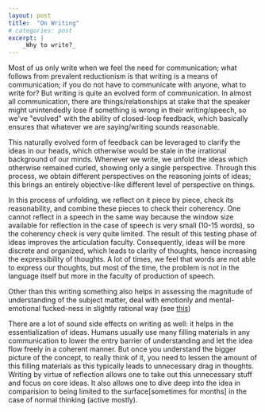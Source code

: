 ```yaml
---
layout: post
title:  "On Writing"
# categories: post
excerpt: |
    _Why to write?_
---
```

<!--more-->


Most of us only write when we feel the need for communication; what follows from prevalent reductionism is that writing is a means of communication; if you do not have to communicate with anyone, what to write for? 
But writing is quite an evolved form of communication. In almost all communication, there are things/relationships at stake that the speaker might unintendedly lose if something is wrong in their writing/speech, so we've "evolved" with the ability of closed-loop feedback, which basically ensures that whatever we are saying/writing sounds reasonable. 

This naturally evolved form of feedback can be leveraged to clarify the ideas in our heads, which otherwise would be stale in the irrational background of our minds. Whenever we write, we unfold the ideas which otherwise remained curled, showing only a single perspective. Through this process, we obtain different perspectives on the reasoning joints of ideas; this brings an entirely objective-like different level of perspective on things. 

In this process of unfolding, we reflect on it piece by piece, check its reasonability, and combine these pieces to check their coherency. One cannot reflect in a speech in the same way because the window size available for reflection in the case of speech is very small (10-15 words), so the coherency check is very quite limited. The result of this testing phase of ideas improves the articulation faculty. Consequently, ideas will be more discrete and organized, which leads to clarity of thoughts, hence increasing the expressibility of thoughts. A lot of times, we feel that words are not able to express our thoughts, but most of the time, the problem is not in the language itself but more in the faculty of production of speech.

Other than this writing something also helps in assessing the magnitude of understanding of the subject matter, deal with emotionly and mental-emotional fucked-ness in slightly rational way (see [this](https://www.urmc.rochester.edu/encyclopedia/content.aspx?ContentID=4552&ContentTypeID=1))

There are a lot of sound side effects on writing as well: it helps in the essentialization of ideas. Humans usually use many filling materials in any communication to lower the entry barrier of understanding and let the idea flow freely in a coherent manner. But once you understand the bigger picture of the concept, to really think of it, you need to lessen the amount of this filling materials as this typically leads to unnecessary drag in thoughts. Writing by virtue of reflection allows one to take out this unnecessary stuff and focus on core ideas. It also allows one to dive deep into the idea in comparision to being limited to the surface[sometimes for months]  in the case of normal thinking (active mostly).